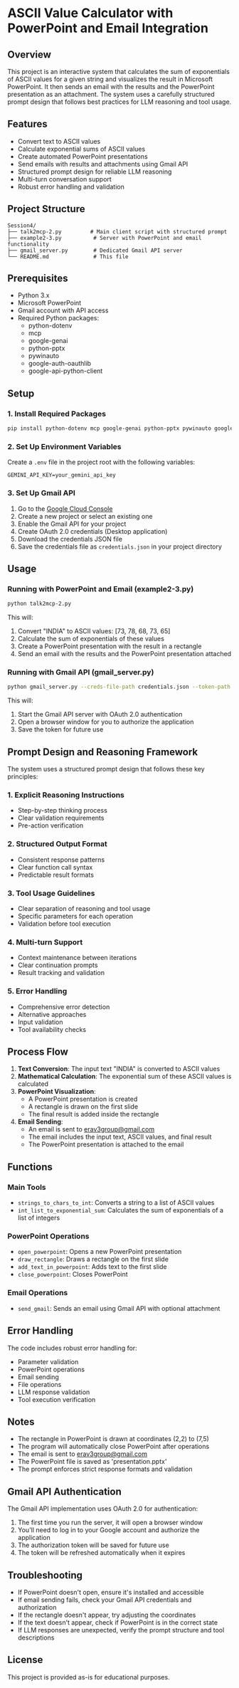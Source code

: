 # ASCII Value Calculator with PowerPoint and Email Integration

## Overview
This project is an interactive system that calculates the sum of exponentials of ASCII values for a given string and visualizes the result in Microsoft PowerPoint. It then sends an email with the results and the PowerPoint presentation as an attachment. The system uses a carefully structured prompt design that follows best practices for LLM reasoning and tool usage.

## Features
- Convert text to ASCII values
- Calculate exponential sums of ASCII values
- Create automated PowerPoint presentations
- Send emails with results and attachments using Gmail API
- Structured prompt design for reliable LLM reasoning
- Multi-turn conversation support
- Robust error handling and validation

## Project Structure
```
Session4/
├── talk2mcp-2.py         # Main client script with structured prompt
├── example2-3.py          # Server with PowerPoint and email functionality
├── gmail_server.py        # Dedicated Gmail API server
└── README.md              # This file
```

## Prerequisites
- Python 3.x
- Microsoft PowerPoint
- Gmail account with API access
- Required Python packages:
  - python-dotenv
  - mcp
  - google-genai
  - python-pptx
  - pywinauto
  - google-auth-oauthlib
  - google-api-python-client

## Setup

### 1. Install Required Packages
```bash
pip install python-dotenv mcp google-genai python-pptx pywinauto google-auth-oauthlib google-api-python-client
```

### 2. Set Up Environment Variables
Create a `.env` file in the project root with the following variables:
```
GEMINI_API_KEY=your_gemini_api_key
```

### 3. Set Up Gmail API
1. Go to the [Google Cloud Console](https://console.cloud.google.com/)
2. Create a new project or select an existing one
3. Enable the Gmail API for your project
4. Create OAuth 2.0 credentials (Desktop application)
5. Download the credentials JSON file
6. Save the credentials file as `credentials.json` in your project directory

## Usage

### Running with PowerPoint and Email (example2-3.py)
```bash
python talk2mcp-2.py
```

This will:
1. Convert "INDIA" to ASCII values: [73, 78, 68, 73, 65]
2. Calculate the sum of exponentials of these values
3. Create a PowerPoint presentation with the result in a rectangle
4. Send an email with the results and the PowerPoint presentation attached

### Running with Gmail API (gmail_server.py)
```bash
python gmail_server.py --creds-file-path credentials.json --token-path token.json --dev
```

This will:
1. Start the Gmail API server with OAuth 2.0 authentication
2. Open a browser window for you to authorize the application
3. Save the token for future use

## Prompt Design and Reasoning Framework

The system uses a structured prompt design that follows these key principles:

### 1. Explicit Reasoning Instructions
- Step-by-step thinking process
- Clear validation requirements
- Pre-action verification

### 2. Structured Output Format
- Consistent response patterns
- Clear function call syntax
- Predictable result formats

### 3. Tool Usage Guidelines
- Clear separation of reasoning and tool usage
- Specific parameters for each operation
- Validation before tool execution

### 4. Multi-turn Support
- Context maintenance between iterations
- Clear continuation prompts
- Result tracking and validation

### 5. Error Handling
- Comprehensive error detection
- Alternative approaches
- Input validation
- Tool availability checks

## Process Flow
1. **Text Conversion**: The input text "INDIA" is converted to ASCII values
2. **Mathematical Calculation**: The exponential sum of these ASCII values is calculated
3. **PowerPoint Visualization**: 
   - A PowerPoint presentation is created
   - A rectangle is drawn on the first slide
   - The final result is added inside the rectangle
4. **Email Sending**:
   - An email is sent to erav3group@gmail.com
   - The email includes the input text, ASCII values, and final result
   - The PowerPoint presentation is attached to the email

## Functions

### Main Tools
- `strings_to_chars_to_int`: Converts a string to a list of ASCII values
- `int_list_to_exponential_sum`: Calculates the sum of exponentials of a list of integers

### PowerPoint Operations
- `open_powerpoint`: Opens a new PowerPoint presentation
- `draw_rectangle`: Draws a rectangle on the first slide
- `add_text_in_powerpoint`: Adds text to the first slide
- `close_powerpoint`: Closes PowerPoint

### Email Operations
- `send_gmail`: Sends an email using Gmail API with optional attachment

## Error Handling
The code includes robust error handling for:
- Parameter validation
- PowerPoint operations
- Email sending
- File operations
- LLM response validation
- Tool execution verification

## Notes
- The rectangle in PowerPoint is drawn at coordinates (2,2) to (7,5)
- The program will automatically close PowerPoint after operations
- The email is sent to erav3group@gmail.com
- The PowerPoint file is saved as 'presentation.pptx'
- The prompt enforces strict response formats and validation

## Gmail API Authentication
The Gmail API implementation uses OAuth 2.0 for authentication:
1. The first time you run the server, it will open a browser window
2. You'll need to log in to your Google account and authorize the application
3. The authorization token will be saved for future use
4. The token will be refreshed automatically when it expires

## Troubleshooting
- If PowerPoint doesn't open, ensure it's installed and accessible
- If email sending fails, check your Gmail API credentials and authorization
- If the rectangle doesn't appear, try adjusting the coordinates
- If the text doesn't appear, check if PowerPoint is in the correct state
- If LLM responses are unexpected, verify the prompt structure and tool descriptions

## License
This project is provided as-is for educational purposes. 